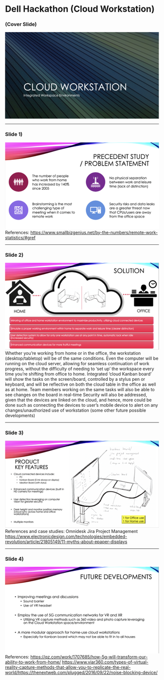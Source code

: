 # Dell Hackathon (Cloud Workstation)

### (Cover Slide)
![s1](/slides/S1.png)

---------------------------------------------------

### Slide 1)  
![s2](/slides/S2.png)
References: https://www.smallbizgenius.net/by-the-numbers/remote-work-statistics/#gref  

---------------------------------------------------

### Slide 2)  
![s3](/slides/S3.png)
Whether you’re working from home or in the office, the workstation (desktop/tabletop) will be of the same conditions. 
Even the computer will be running on the cloud server, allowing for seamless continuation of work progress, without the difficulty of needing to ‘set up’ the workspace every time you’re shifting from office to home.
Integrated ‘cloud Kanban board’ will show the tasks on the screen/board, controlled by a stylus pen or keyboard, and will be reflective on both the cloud table in the office as well as at home.
Team members working on the same tasks will also be able to see changes on the board in real-time
Security will also be addressed, given that the devices are linked on the cloud, and hence, more could be done such as connecting the devices to user’s mobile device to alert on any changes/unauthorized use of workstation (some other future possible developments)

---------------------------------------------------

### Slide 3)  
![s4](/slides/S4.png)
References and case studies:
Omnidesk
Jira Project Management
https://www.electronicdesign.com/technologies/embedded-revolution/article/21805149/11-myths-about-epaper-displays

---------------------------------------------------

### Slide 4)  
![s5](/slides/S5.png)
References:
https://qz.com/work/1707685/how-5g-will-transform-our-ability-to-work-from-home/
https://www.viar360.com/types-of-virtual-reality-capture-methods-that-allow-you-to-replicate-the-real-world/https://thenextweb.com/plugged/2016/09/22/noise-blocking-device/

